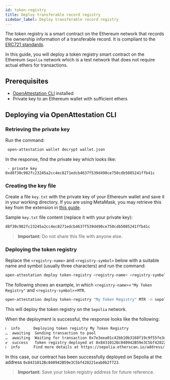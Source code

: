 ```yaml
---
id: token-registry
title: Deploy transferable record registry
sidebar_label: Deploy transferable record registry
---
```


The token registry is a smart contract on the Ethereum network that records the ownership information of a transferable record. It is compliant to the [ERC721 standards](https://eips.ethereum.org/EIPS/eip-721).

In this guide, you will deploy a token registry smart contract on the Ethereum `Sepolia` network which is a test network that does not require actual ethers for transactions.

## Prerequisites

- [OpenAttestation CLI](/docs/lib-section/remote-files/open-attestation-cli) installed
- Private key to an Ethereum wallet with sufficient ethers

## Deploying via OpenAttestation CLI

### Retrieving the private key
Run the command: 
   ```bash
    open-attestation wallet decrypt wallet.json
   ```

In the response, find the private key which looks like: 
   ```text
    - private key 0xd8f30c982fc23245a2cc4ec8271edcb4637f539d490ce750cdb5085241ffb41c
   ```

### Creating the key file

Create a file `key.txt` with the private key of your Ethereum wallet and save it in your working directory. If you are using MetaMask, you may retrieve this key from the extension in [this guide](https://metamask.zendesk.com/hc/en-us/articles/360015289632-How-to-Export-an-Account-Private-Key).

Sample `key.txt` file content (replace it with your private key):

```sh
d8f30c982fc23245a2cc4ec8271edcb4637f539d490ce750cdb5085241ffb41c
```

> **Important:** Do not share this file with anyone else.

### Deploying the token registry

Replace the `<registry-name>` and `<registry-symbol>` below with a suitable name and symbol (usually three characters) and run the command:

```sh
open-attestation deploy token-registry <registry-name> <registry-symbol> -n sepolia -f key.txt
```
The following shows an example, in which `<registry-name>`=`"My Token Registry"` and `<registry-symbol>`=`MTR`.

```sh
open-attestation deploy token-registry "My Token Registry" MTR -n sepolia -f key.txt
```

This will deploy the token registry on the `Sepolia` network. 

When the deployment is successful, the response looks like the following:

```txt
ℹ  info      Deploying token registry My Token Registry
…  awaiting  Sending transaction to pool
…  awaiting  Waiting for transaction 0x7e3eea01c42bb10b3160f19c9f55fe3de24ed05abb9d6f4363c80c0d0f1be355 to be mined
✔  success   Token registry deployed at 0x8431012Bc040942B59e3C5bf428221eab0b2f723
ℹ  info      Find more details at https://sepolia.etherscan.io/address/0x8431012Bc040942B59e3C5bf428221eab0b2f723
```

In this case, our contract has been successfully deployed on Sepolia at the address `0x8431012Bc040942B59e3C5bf428221eab0b2f723`.

>**Important:** Save your token registry address for future reference.
